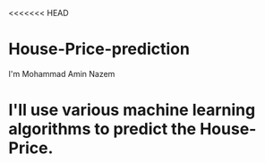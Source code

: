 <<<<<<< HEAD
# House-Price-prediction
I'm Mohammad Amin Nazem

I'll use various machine learning algorithms to predict the House-Price.
=======

